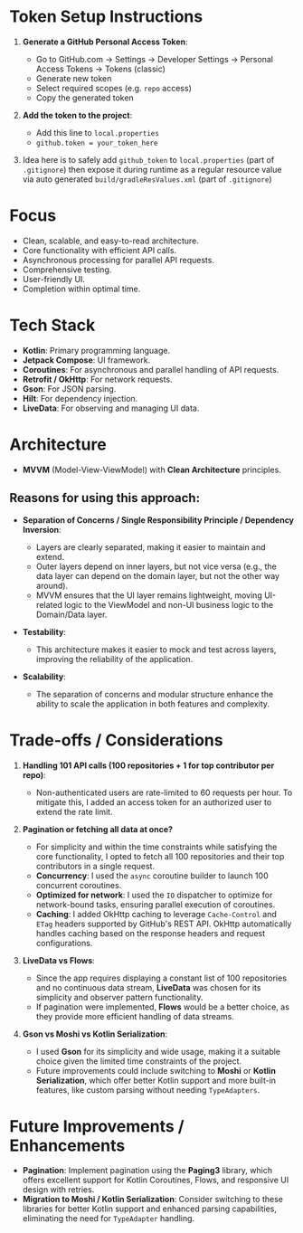 # Token Setup Instructions
1. **Generate a GitHub Personal Access Token**:
    - Go to GitHub.com → Settings → Developer Settings → Personal Access Tokens → Tokens (classic)
    - Generate new token
    - Select required scopes (e.g. `repo` access)
    - Copy the generated token

2. **Add the token to the project**:
   - Add this line to `local.properties`
   - `github.token = your_token_here`

3. Idea here is to safely add `github_token` to `local.properties` (part of `.gitignore`) then expose it during runtime as a regular resource value via auto generated `build/gradleResValues.xml` (part of `.gitignore`)

# Focus
- Clean, scalable, and easy-to-read architecture.
- Core functionality with efficient API calls.
- Asynchronous processing for parallel API requests.
- Comprehensive testing.
- User-friendly UI.
- Completion within optimal time.

# Tech Stack
- **Kotlin**: Primary programming language.
- **Jetpack Compose**: UI framework.
- **Coroutines**: For asynchronous and parallel handling of API requests.
- **Retrofit / OkHttp**: For network requests.
- **Gson**: For JSON parsing.
- **Hilt**: For dependency injection.
- **LiveData**: For observing and managing UI data.

# Architecture
- **MVVM** (Model-View-ViewModel) with **Clean Architecture** principles.

## Reasons for using this approach:
- **Separation of Concerns / Single Responsibility Principle / Dependency Inversion**:
    - Layers are clearly separated, making it easier to maintain and extend.
    - Outer layers depend on inner layers, but not vice versa (e.g., the data layer can depend on the domain layer, but not the other way around).
    - MVVM ensures that the UI layer remains lightweight, moving UI-related logic to the ViewModel and non-UI business logic to the Domain/Data layer.

- **Testability**:
    - This architecture makes it easier to mock and test across layers, improving the reliability of the application.

- **Scalability**:
    - The separation of concerns and modular structure enhance the ability to scale the application in both features and complexity.

# Trade-offs / Considerations
1. **Handling 101 API calls (100 repositories + 1 for top contributor per repo)**:
    - Non-authenticated users are rate-limited to 60 requests per hour. To mitigate this, I added an access token for an authorized user to extend the rate limit.

2. **Pagination or fetching all data at once?**
    - For simplicity and within the time constraints while satisfying the core functionality, I opted to fetch all 100 repositories and their top contributors in a single request.
    - **Concurrency**: I used the `async` coroutine builder to launch 100 concurrent coroutines.
    - **Optimized for network**: I used the `IO` dispatcher to optimize for network-bound tasks, ensuring parallel execution of coroutines.
    - **Caching**: I added OkHttp caching to leverage `Cache-Control` and `ETag` headers supported by GitHub's REST API. OkHttp automatically handles caching based on the response headers and request configurations.

3. **LiveData vs Flows**:
    - Since the app requires displaying a constant list of 100 repositories and no continuous data stream, **LiveData** was chosen for its simplicity and observer pattern functionality.
    - If pagination were implemented, **Flows** would be a better choice, as they provide more efficient handling of data streams.

4. **Gson vs Moshi vs Kotlin Serialization**:
    - I used **Gson** for its simplicity and wide usage, making it a suitable choice given the limited time constraints of the project.
    - Future improvements could include switching to **Moshi** or **Kotlin Serialization**, which offer better Kotlin support and more built-in features, like custom parsing without needing `TypeAdapters`.

# Future Improvements / Enhancements
- **Pagination**: Implement pagination using the **Paging3** library, which offers excellent support for Kotlin Coroutines, Flows, and responsive UI design with retries.
- **Migration to Moshi / Kotlin Serialization**: Consider switching to these libraries for better Kotlin support and enhanced parsing capabilities, eliminating the need for `TypeAdapter` handling.